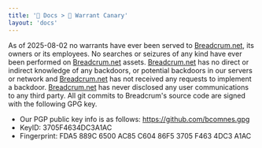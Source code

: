 ```yaml
---
title: '📑️ Docs > 🦜 Warrant Canary'
layout: 'docs'
---
```


As of 2025-08-02 no warrants have ever been served to [Breadcrum.net](https://Breadcrum.net), its owners or its employees. No searches or seizures of any kind have ever been performed on [Breadcrum.net](https://Breadcrum.net) assets. [Breadcrum.net](https://Breadcrum.net) has no direct or indirect knowledge of any backdoors, or potential backdoors in our servers or network and [Breadcrum.net](https://Breadcrum.net) has not received any requests to implement a backdoor. [Breadcrum.net](https://Breadcrum.net) has never disclosed any user communications to any third party. All git commits to Breadcrum's source code are signed with the following GPG key.

- Our PGP public key info is as follows: https://github.com/bcomnes.gpg
- KeyID: 3705F4634DC3A1AC
- Fingerprint: FDA5 889C 6500 AC85 C604  86F5 3705 F463 4DC3 A1AC
